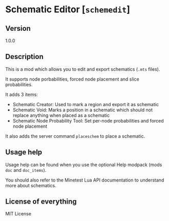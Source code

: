 # Schematic Editor [`schemedit`]

## Version
1.0.0

## Description
This is a mod which allows you to edit and export schematics (`.mts` files).

It supports node porbabilities, forced node placement and slice probabilities.

It adds 3 items:

* Schematic Creator: Used to mark a region and export it as schematic
* Schematic Void: Marks a position in a schematic which should not replace anything when placed as a schematic
* Schematic Node Probability Tool: Set per-node probabilities and forced node placement

It also adds the server command `placeschem` to place a schematic.

## Usage help
Usage help can be found when you use the optional Help modpack (mods `doc` and `doc_items`).

You should also refer to the Minetest Lua API documentation to understand more about schematics.

## License of everything
MIT License
